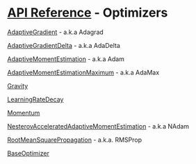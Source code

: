 # [API Reference](../API.md) - Optimizers

[AdaptiveGradient](Optimizers/AdaptiveGradient.md) - a.k.a Adagrad

[AdaptiveGradientDelta](Optimizers/AdaptiveGradientDelta.md) - a.k.a AdaDelta

[AdaptiveMomentEstimation](Optimizers/AdaptiveMomentEstimation.md) - a.k.a Adam

[AdaptiveMomentEstimationMaximum](Optimizers/AdaptiveMomentEstimationMaximum.md) - a.k.a AdaMax

[Gravity](Optimizers/Gravity.md)

[LearningRateDecay](Optimizers/LearningRateDecay,md)

[Momentum](Optimizers/Momentum.md)

[NesterovAcceleratedAdaptiveMomentEstimation](Optimizers/NesterovAcceleratedAdaptiveMomentEstimation.md) - a.k.a NAdam

[RootMeanSquarePropagation](Optimizers/RootMeanSquarePropagation.md) - a.k.a. RMSProp

[BaseOptimizer](Optimizers/BaseOptimizer.md)

